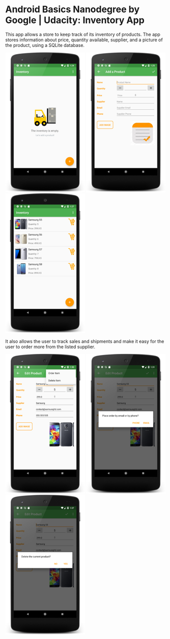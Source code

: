 # Android Basics Nanodegree by Google | Udacity: Inventory App
This app allows a store to keep track of its inventory of products. The app stores information about price, quantity available, supplier, and a picture of the product, using a SQLite database. 


<img src="screenshot-inventory1.png" width="250"/> <img src="screenshot-inventory2.png" width="250"/> <img src="screenshot-inventory3.png" width="250"/>


It also allows the user to track sales and shipments and make it easy for the user to order more from the listed supplier.

<img src="screenshot-inventory4.png" width="250"/> <img src="screenshot-inventory5.png" width="250"/> <img src="screenshot-inventory6.png" width="250"/>
